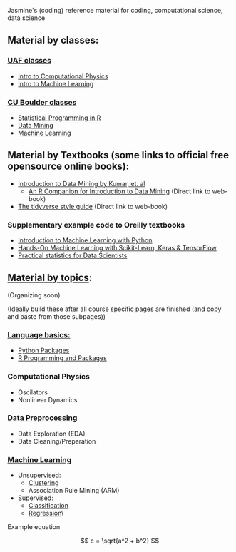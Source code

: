 Jasmine's (coding) reference material for coding, computational science, data science


## Material by classes:

### [UAF classes](UAF.md)
- [Intro to Computational Physics](UAF/ComputationalPhysics/UAF-CompPhys.md)
- [Intro to Machine Learning](UAF/MachineLearning/UAF-ML-Module.md)

### [CU Boulder classes](CUB.md)
- [Statistical Programming in R](CU-Boulder/RProgramming/RProgramming.md)
- [Data Mining](CU-Boulder/DataMining/DataMining.md)
- [Machine Learning](CU-Boulder/MachineLearning/CUB-ML.md)

## Material by Textbooks (some links to official free opensource online books):
- [Introduction to Data Mining by Kumar, et. al](Textbooks/IntroDataMining-Kumar.md)
    - [An R Companion for Introduction to Data Mining](https://mhahsler.github.io/Introduction_to_Data_Mining_R_Examples/book/index.html) (Direct link to web-book)
- [The tidyverse style guide](https://style.tidyverse.org/index.html) (Direct link to web-book)

### Supplementary example code to Oreilly textbooks
- [Introduction to Machine Learning with Python](Textbooks/IntroMLPython.md)
- [Hands-On Machine Learning with Scikit-Learn, Keras & TensorFlow](Textbooks/HandsOnML.md)
- [Practical statistics for Data Scientists](Textbooks/PracticalStats.md)

## [Material by topics](Topics.md):
(Organizing soon)

(Ideally build these after all course specific pages are finished (and copy and paste from those subpages))
### [Language basics:](Topics/Languages.md)

- [Python Packages](Topics/Languages/PythonPackages.md)
- [R Programming and Packages](Topics/Languages/RPackages.md)
    
### Computational Physics
- Oscilators
- Nonlinear Dynamics

### [Data Preprocessing](Topics/DataPreprocessing.md)
- Data Exploration (EDA)
- Data Cleaning/Preparation

### [Machine Learning](Topics/MachineLearning.md)

- Unsupervised:
    - [Clustering](Topics/MachineLearning/Clustering.md)
    - Association Rule Mining (ARM)
- Supervised:
    - [Classification](Topics/MachineLearning/Classification.md)
    - [Regression](Topics/MachineLearning/Regressiong.md)\


Example equation

$$ c = \sqrt{a^2 + b^2} $$
    